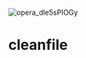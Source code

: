 ![opera_dle5sPIOGy](https://github.com/AlexVeeBee/cleanfile/assets/75509525/660ed71a-d20d-4376-b815-fce564c7122a)

# cleanfile
